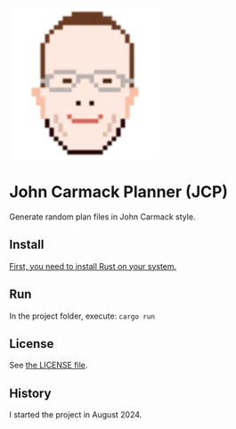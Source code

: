 <img src="doc/carmack_vector.svg" width="272"/>

# John Carmack Planner (JCP)

Generate random plan files in John Carmack style.

## Install

[First, you need to install Rust on your system.](https://www.rust-lang.org/tools/install)

## Run

In the project folder, execute: `cargo run`

## License

See [the LICENSE file](LICENSE).

## History

I started the project in August 2024.
